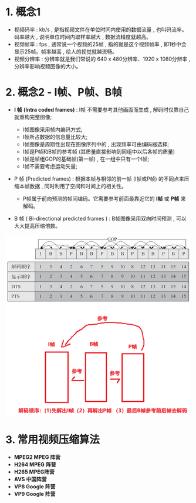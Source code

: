 # 1. 概念1

* 视频码率 : kb/s , 是指视频文件在单位时间内使用的数据流量 , 也叫码流率。码率越大 , 说明单位时间内取样率越大 , 数据流精度就越高。
* 视频帧率 : fps , 通常说一个视频的25帧 , 指的就是这个视频帧率 , 即1秒中会显示25帧。帧率越高 , 给人的视觉就越流畅。
* 视频分辨率 : 分辨率就是我们常说的 640 x 480分辨率、1920 x 1080分辨率 , 分辨率影响视频图像的大小。

# 2. 概念2 - I帧、P帧、B帧

* **I 帧**  **(Intra coded frames)**  : I帧 不需要参考其他画面而生成 , 解码时仅靠自己就重构完整图像;
  * I帧图像采用帧内编码方式;
  * I帧所占数据的信息量比较大;
  * I帧图像是周期性出现在图像序列中的 , 出现频率可由编码器选择;
  * I帧是P帧和B帧的参考帧 (其质量直接影响到同组中以后各帧的质量)
  * I帧是帧组GOP的基础帧(第一帧) , 在一组中只有一个I帧;
  * I帧不需要考虑运动矢量;

* P 帧 (Predicted frames) : 根据本帧与相邻的前一帧 (I帧或P帧) 的不同点来压缩本帧数据 , 同时利用了空间和时间上的相关性。
  * P帧属于前向预测的帧间编码。它需要参考前面最靠近它的 **I帧** 或 **P帧** 来解码。
* B 帧 ( Bi-directional predicted frames ) : B帧图像采用双向时间预测 , 可以大大提高压缩倍数。

<img src="assets/image-20231214160838264.png" alt="image-20231214160838264" /> 

<img src="assets/image-20231214163332266.png" alt="image-20231214163332266" /> 

# 3. 常用视频压缩算法

* **MPEG2 MPEG 阵营**
* **H264 MPEG 阵营**
* **H265 MPEG阵营**
* **AVS  中国阵营**
* **VP8   Google 阵营**
* **VP9   Google 阵营**

